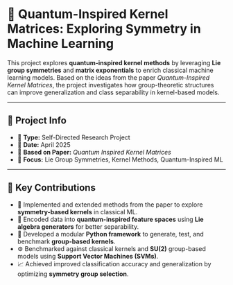 # 🧠 Quantum-Inspired Kernel Matrices: Exploring Symmetry in Machine Learning

This project explores **quantum-inspired kernel methods** by leveraging **Lie group symmetries** and **matrix exponentials** to enrich classical machine learning models. Based on the ideas from the paper *Quantum-Inspired Kernel Matrices*, the project investigates how group-theoretic structures can improve generalization and class separability in kernel-based models.

---

## 📅 Project Info

- 🧪 **Type:** Self-Directed Research Project  
- 📍 **Date:** April 2025  
- 📄 **Based on Paper:** *Quantum Inspired Kernel Matrices*  
- 🧠 **Focus:** Lie Group Symmetries, Kernel Methods, Quantum-Inspired ML

---

## 📌 Key Contributions

- 🧩 Implemented and extended methods from the paper to explore **symmetry-based kernels** in classical ML.
- 🔄 Encoded data into **quantum-inspired feature spaces** using **Lie algebra generators** for better separability.
- 🧮 Developed a modular **Python framework** to generate, test, and benchmark **group-based kernels**.
- ⚙️ Benchmarked against classical kernels and **SU(2)** group-based models using **Support Vector Machines (SVMs)**.
- 📈 Achieved improved classification accuracy and generalization by optimizing **symmetry group selection**.
